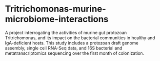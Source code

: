 # Tritrichomonas-murine-microbiome-interactions
A project interrogating the activities of murine gut protozoan Tritrichomonas, and its impact on the bacterial communities in healthy and IgA-deficient hosts. This study includes a protozoan draft genome assembly, single cell RNA-Seq data, and 16S bacterial and metatranscriptomics sequencing over the first month of colonization.

